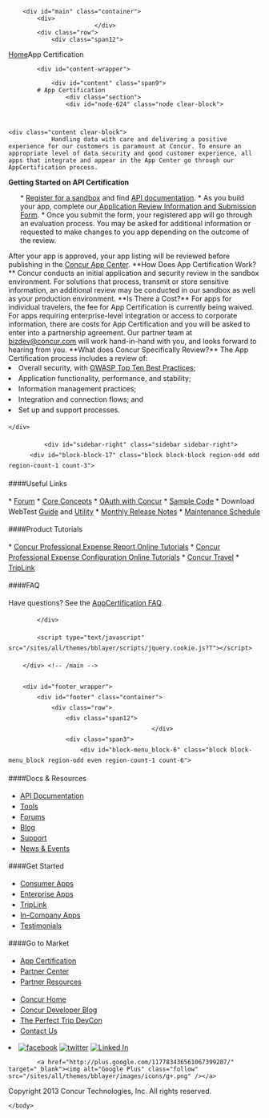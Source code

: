 
        <div id="main" class="container">
            <div>
                            </div>
            <div class="row">
                <div class="span12">
<div class="breadcrumbs"><a href="/">Home</a>App Certification</div>
                </div>
            </div>

            <div id="content-wrapper">
<!-- <div class="row"> -->
                <div id="content" class="span9">
			# App Certification
                    <div class="section">
                    <div id="node-624" class="node clear-block">


	
	<div class="content clear-block">
				Handling data with care and delivering a positive experience for our customers is paramount at Concur. To ensure an appropriate level of data security and good customer experience, all apps that integrate and appear in the App Center go through our AppCertification process.
**Getting Started on API Certification**
<ol>
* 
		<a href="https://developer.concur.com/register" target="_blank">Register for a sandbox</a> and find <a href="https://developer.concur.com/docs-and-resources/documentation">API documentation</a>.
* 
		As you build your app, complete our<a href="https://developer.concur.com/sites/default/files/Concur Application Submission Form.docx"> Application Review Information and Submission Form</a>.
* 
		Once you submit the form, your registered app will go through an evaluation process. You may be asked for additional information or requested to make changes to you app depending on the outcome of the review.
</ol>
After your app is approved, your app listing will be reviewed before publishing in the <a href="https://www.concur.com/en-us/app-center" target="_blank">Concur App Center</a>.
**How Does App Certification Work?**
Concur conducts an initial application and security review in the sandbox environment. For solutions that process, transmit or store sensitive information, an additional review may be conducted in our sandbox as well as your production environment.
**Is There a Cost?**
For apps for individual travelers, the fee for App Certification is currently being waived. For apps requiring enterprise-level integration or access to corporate information, there are costs for App Certification and you will be asked to enter into a partnership agreement. Our partner team at <a href="mailto:bizdev@concur.com">bizdev@concur.com</a> will work hand-in-hand with you, and looks forward to hearing from you.
**What does Concur Specifically Review?**
The App Certification process includes a review of:

<li style="line-height: 21px;">
		Overall security, with <a href="https://www.owasp.org/index.php/Category:OWASP_Top_Ten_Project#tab=How_Are_Companies-Projects-Vendors_Using_the_OWASP_Top_10" target="_blank">OWASP Top Ten Best Practices</a>;
<li style="line-height: 21px;">
		Application functionality, performance, and stability;
<li style="line-height: 21px;">
		Information management practices;
<li style="line-height: 21px;">
		Integration and connection flows; and
<li style="line-height: 21px;">
		Set up and support processes.

	</div>

</div>
</div>
                </div>
                
     
              <div id="sidebar-right" class="sidebar sidebar-right">
          <div id="block-block-17" class="block block-block region-odd odd region-count-1 count-3">

  ####Useful Links

  <div class="content">
	* 
		<a href="https://developer.concur.com/docs-and-resources/forums">Forum</a>
	* 
		<a href="https://developer.concur.com/node/25">Core Concepts</a>
	* 
		<a href="https://developer.concur.com/node/491">OAuth with Concur</a>
	* 
		<a href="https://github.com/concurtech">Sample Code</a>
	* 
		Download WebTest <a href="https://developer.concur.com/sites/default/files/Web Test Utility User Guide.pdf">Guide</a> and <a href="https://developer.concur.com/sites/default/files/webtest.zip">Utility</a>
	* 
		<a href="https://developer.concur.com/api-documentation/release-notes">Monthly Release Notes</a>
	* 
		<a href="https://developer.concur.com/forums/maintenance-schedule">Maintenance Schedule</a>

</div>
  
</div>
<div id="block-block-24" class="block block-block region-even even region-count-2 count-4">

  ####Product Tutorials

  <div class="content">
	* 
		<a href="http://www.concurtraining.com/customers/concur/trainingtoolkit/expense.asp" target="_blank">Concur Professional Expense Report Online Tutorials</a>
	* 
		<a href="http://www.concurtraining.com/customers/concur/trainingtoolkit/trav&amp;expbackoffice.asp" target="_blank">Concur Professional Expense Configuration Online Tutorials</a>
	* 
		<a href="http://www.concurtraining.com/customers/concur/trainingtoolkit/travel.asp" target="_blank">Concur Travel</a>
	* 
		<a href="http://www.concurtraining.com/customers/concur/trainingtoolkit/openbooking" target="_blank">TripLink</a>

</div>
  
</div>
<div id="block-block-32" class="block block-block region-odd odd region-count-3 count-5">

  ####FAQ

  <div class="content">Have questions? See the <a href="https://developer.concur.com/get-certified/concur-connect-review-faq" target="_blank">AppCertification FAQ</a>.
</div>
  
</div>
        </div>
      
            </div>
            
<script type="text/javascript" src="/sites/all/modules/jquery_update/replace/jquery.min.js?T"></script>
<script type="text/javascript" src="/misc/drupal.js?T"></script>
<script type="text/javascript" src="/sites/all/themes/bblayer/scripts/elqNow/eloqua-global-include.js?T"></script>
<script type="text/javascript" src="/sites/all/libraries/colorbox/colorbox/jquery.colorbox-min.js?T"></script>
<script type="text/javascript" src="/sites/all/modules/colorbox/js/colorbox.js?T"></script>
<script type="text/javascript" src="/sites/all/modules/colorbox/styles/default/colorbox_default_style.js?T"></script>
<script type="text/javascript" src="/sites/all/modules/colorbox/js/colorbox_load.js?T"></script>
<script type="text/javascript" src="/sites/all/modules/colorbox/js/colorbox_inline.js?T"></script>
<script type="text/javascript" src="/sites/all/modules/google_analytics/googleanalytics.js?T"></script>
<script type="text/javascript" src="/sites/all/modules/nice_menus/superfish/js/superfish.js?T"></script>
<script type="text/javascript" src="/sites/all/modules/nice_menus/superfish/js/jquery.bgiframe.min.js?T"></script>
<script type="text/javascript" src="/sites/all/modules/nice_menus/superfish/js/jquery.hoverIntent.minified.js?T"></script>
<script type="text/javascript" src="/sites/all/modules/nice_menus/nice_menus.js?T"></script>
<script type="text/javascript" src="/sites/all/modules/poormanscron/poormanscron.js?T"></script>
<script type="text/javascript" src="/sites/all/libraries/shadowbox/shadowbox.js?T"></script>
<script type="text/javascript" src="/sites/all/modules/shadowbox/shadowbox_auto.js?T"></script>
<script type="text/javascript" src="/sites/all/modules/views_slideshow/js/jquery.cycle.all.min.js?T"></script>
<script type="text/javascript" src="/sites/all/modules/views_slideshow/contrib/views_slideshow_singleframe/views_slideshow.js?T"></script>
<script type="text/javascript" src="/sites/all/modules/views_slideshow/contrib/views_slideshow_thumbnailhover/views_slideshow.js?T"></script>
<script type="text/javascript" src="/sites/all/modules/custom_search/js/custom_search.js?T"></script>
<script type="text/javascript" src="/sites/all/themes/bblayer/scripts/submit_animated.js?T"></script>
<script type="text/javascript" src="/sites/all/themes/bblayer/scripts/jquery-1.8.3.js?T"></script>
<script type="text/javascript" src="/sites/all/modules/clientside_validation/jquery-validate/jquery.validate.min.js?T"></script>
<script type="text/javascript" src="/sites/all/themes/bblayer/scripts/general.js?T"></script>
<script type="text/javascript">
<!--//--><![CDATA[//><!--
jQuery.extend(Drupal.settings, { "basePath": "/", "colorbox": { "transition": "elastic", "speed": "350", "opacity": "0.80", "slideshow": false, "slideshowAuto": true, "slideshowSpeed": "2500", "slideshowStart": "start slideshow", "slideshowStop": "stop slideshow", "current": "{current} of {total}", "previous": "« Prev", "next": "Next »", "close": "Close", "overlayClose": true, "maxWidth": "100%", "maxHeight": "100%" }, "googleanalytics": { "trackOutbound": 1, "trackMailto": 1, "trackDownload": 1, "trackDownloadExtensions": "7z|aac|arc|arj|asf|asx|avi|bin|csv|doc|exe|flv|gif|gz|gzip|hqx|jar|jpe?g|js|mp(2|3|4|e?g)|mov(ie)?|msi|msp|pdf|phps|png|ppt|qtm?|ra(m|r)?|sea|sit|tar|tgz|torrent|txt|wav|wma|wmv|wpd|xls|xml|z|zip" }, "nice_menus_options": { "delay": "800", "speed": "slow" }, "cron": { "basePath": "/poormanscron", "runNext": 1421872104 }, "shadowbox": { "animate": 1, "animateFade": 1, "animSequence": "wh", "auto_enable_all_images": 0, "auto_gallery": 0, "autoplayMovies": true, "continuous": 0, "counterLimit": "10", "counterType": "default", "displayCounter": 1, "displayNav": 1, "enableKeys": 1, "fadeDuration": "0.35", "handleOversize": "resize", "handleUnsupported": "link", "initialHeight": 160, "initialWidth": 320, "language": "en", "modal": false, "overlayColor": "#000", "overlayOpacity": "0.85", "players": null, "resizeDuration": "0.35", "showMovieControls": 1, "slideshowDelay": "0", "viewportPadding": 20, "useSizzle": 0 }, "custom_search": { "form_target": "_self", "solr": 0 }, "clientsideValidation": { "forms": { "search-theme-form": { "errorPlacement": "4", "errorJquerySelector": "", "customErrorFunction": "", "rules": { "search_theme_form": { "maxlength": 128, "messages": { "maxlength": "Search this site field has to have maximum 128 values." } } } } }, "general": { "errorClass": "error", "wrapper": "li", "validateTabs": 1, "scrollTo": 1, "scrollSpeed": 1000, "validateOnBlur": "1", "validateOnBlurAlways": 0, "validateOnKeyUp": "1", "validateOnSubmit": "1", "errorElement": "label" } } });
//--><!]]>
</script>
<script type="text/javascript">
<!--//--><![CDATA[//><!--

var timerId = null, timeout = 5;

function WaitUntilCustomerGUIDIsRetrieved() {

if (!!(timerId)) {

if (timeout == 0) {

return;

}

if (typeof this.GetElqCustomerGUID === "function") {
          document.forms["DevelopersOptIn"].elements["elqCustomerGUID"].value=GetElqCustomerGUID();
return;
}
timeout -= 1;
}
timerId = setTimeout("WaitUntilCustomerGUIDIsRetrieved()", 500);
return;
}
               window.onload = WaitUntilCustomerGUIDIsRetrieved;
_elqQ.push(["elqGetCustomerGUID"]);


//--><!]]>
</script>
            <script type="text/javascript" src="/sites/all/themes/bblayer/scripts/jquery.cookie.js?T"></script>
<script type="text/javascript" src="/sites/all/themes/bblayer/scripts/jquery.concur.breezeUser.js?T"></script>
<script type="text/javascript" src="/sites/all/modules/clientside_validation/clientside_validation.js?T"></script>
<script type="text/javascript">
<!--//--><![CDATA[//><!--

      Shadowbox.path = "/sites/all/libraries/shadowbox/";
      Shadowbox.init(Drupal.settings.shadowbox);
    
//--><!]]>
</script>
<script type="text/javascript">
<!--//--><![CDATA[//><!--
var _gaq = _gaq || [];_gaq.push(["_setAccount", "UA-41161356-1"]);_gaq.push(["_trackPageview"]);(function(i,s,o,g,r,a,m){i['GoogleAnalyticsObject']=r;i[r]=i[r]||function(){
  (i[r].q=i[r].q||[]).push(arguments)},i[r].l=1*new Date();a=s.createElement(o),
  m=s.getElementsByTagName(o)[0];a.async=1;a.src=g;m.parentNode.insertBefore(a,m)
  })(window,document,'script','//www.google-analytics.com/analytics.js','ga');

  ga('create', 'UA-41161356-1', 'concur.com');
  ga('send', 'pageview');(function() {var ga = document.createElement("script");ga.type = "text/javascript";ga.async = true;ga.src = ("https:" == document.location.protocol ? "https://ssl" : "http://www") + ".google-analytics.com/ga.js";var s = document.getElementsByTagName("script")[0];s.parentNode.insertBefore(ga, s);})();
//--><!]]>
</script>
        </div> <!-- /main -->

        <div id="footer_wrapper">
            <div id="footer" class="container">
                <div class="row">
                    <div class="span12">
                                            </div>
                    <div class="span3">
                        <div id="block-menu_block-6" class="block block-menu_block region-odd even region-count-1 count-6">

  ####Docs &amp; Resources

  <div class="content"><div class="menu-block-6 menu-name-menu-main-menu parent-mlid-914 menu-level-1">
  <ul class="menu"><li class="leaf first menu-mlid-1524"><a href="/docs-and-resources/documentation" title="API Documentation
">API Documentation</a>
<li class="leaf menu-mlid-1888"><a href="https://developer.concur.com/docs-and-resources/tools" title="Tools
">Tools</a>
<li class="leaf menu-mlid-250"><a href="/docs-and-resources/forums" title="Forums
">Forums</a>
<li class="leaf menu-mlid-928"><a href="http://www.concur.com/blog/tag/developer" title="Blog
" target="_blank">Blog</a>
<li class="leaf menu-mlid-929"><a href="/docs-and-resources/support" title="Support
">Support</a>
<li class="leaf last menu-mlid-935"><a href="/go-market/news-and-events" title="News and Events
">News &amp; Events</a>
</div>
</div>
  
</div>
<div id="block-menu_block-5" class="block block-menu_block region-even odd region-count-2 count-7">

  ####Get Started

  <div class="content"><div class="menu-block-5 menu-name-menu-main-menu parent-mlid-913 menu-level-1">
  <ul class="menu"><li class="leaf first menu-mlid-916"><a href="/get-started/consumer-apps" title="Consumer Apps
">Consumer Apps</a>
<li class="leaf menu-mlid-917"><a href="/get-started/enterprise-apps" title="Enterprise Apps
">Enterprise Apps</a>
<li class="leaf menu-mlid-918"><a href="/get-started/open-booking" title="TripLink
">TripLink</a>
<li class="leaf menu-mlid-919"><a href="/get-started/in-company-apps" title="In-Company Apps
">In-Company Apps</a>
<li class="leaf last menu-mlid-1724"><a href="/get-started/testimonials">Testimonials</a>
</div>
</div>
  
</div>
                    </div>
                    <div class="span3">
                        <div id="block-menu_block-7" class="block block-menu_block region-odd even region-count-1 count-8">

  ####Go to Market

  <div class="content"><div class="menu-block-7 menu-name-menu-main-menu parent-mlid-931 menu-level-1">
  <ul class="menu"><li class="leaf first menu-mlid-934 active active-trail"><a href="/go-market/app-certification" title="App Review
" class="active-trail active">App Certification</a>
<li class="leaf menu-mlid-936"><a href="/go-market/partner-center" title="Partner Center
">Partner Center</a>
<li class="leaf last menu-mlid-1921"><a href="/go-market/partner-resources">Partner Resources</a>
</div>
</div>
  
</div>
                    </div>
                    <div class="span3">
                        <div id="block-menu-menu-stand-alone-footer-links" class="block block-menu region-odd odd region-count-1 count-9">


  <div class="content"><ul class="menu"><li class="leaf first"><a href="http://www.concur.com" target="_blank">Concur Home</a>
<li class="leaf"><a href="https://www.concur.com/blog/tag/developer" target="_blank">Concur Developer Blog</a>
<li class="leaf"><a href="https://developer.concur.com/devcon" target="_blank">The Perfect Trip DevCon</a>
<li class="leaf last"><a href="https://www.concur.com/en-us/contact" target="_blank">Contact Us</a>
</div>
  
</div>
<div id="block-block-33" class="block block-block region-even even region-count-2 count-10">


  <div class="content">
	<li class="social-links">
		<a href="http://www.facebook.com/Concur" target="_blank"><img alt="facebook" class="follow" src="/sites/all/themes/bblayer/images/icons/facebook.png" /></a> <a href="http://twitter.com/Concur" target="_blank"><img alt="twitter" class="follow" src="/sites/all/themes/bblayer/images/icons/twitter.png" /></a> <a href="http://www.linkedin.com/groups?gid=149969&amp;trk=anetsrch_name&amp;goback=%2Egdr_1258669335736_1" target="_blank"><img alt="Linked In" class="follow" src="/sites/all/themes/bblayer/images/icons/linkedin.png" /></a>
	
			<a href="http://plus.google.com/117783436561067399207/" target="_blank"><img alt="Google Plus" class="follow" src="/sites/all/themes/bblayer/images/icons/g+.png" /></a>
	

</div>
  
</div>
                    </div>
                </div>
                <div id="block-block-14" class="block block-block region-odd odd region-count-1 count-11">


  <div class="content"><p class="copyright">Copyright 2013 Concur Technologies, Inc. All rights reserved.
</div>
  
</div>
            </div> <!-- /footer -->
        </div> <!-- /footer_wrapper -->

    </body>
</html>
